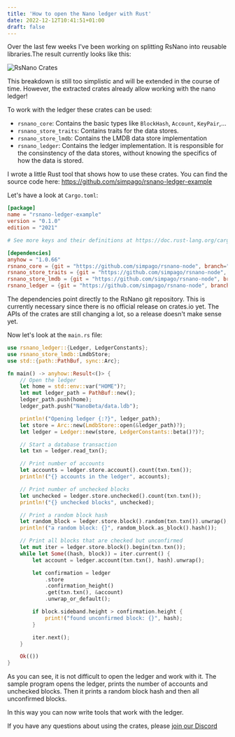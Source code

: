 ```yaml
---
title: 'How to open the Nano ledger with Rust'
date: 2022-12-12T10:41:51+01:00
draft: false
---
```


Over the last few weeks I've been working on splitting RsNano into reusable libraries.The result currently looks like this:

![RsNano Crates](/blog/rsnano_crates.svg)

This breakdown is still too simplistic and will be extended in the course of time. However, the extracted crates already allow working with the nano ledger!

To work with the ledger these crates can be used:

- `rsnano_core`: Contains the basic types like `BlockHash`, `Account`, `KeyPair`,...
- `rsnano_store_traits`: Contains traits for the data stores.
- `rsnano_store_lmdb`: Contains the LMDB data store implementation
- `rsnano_ledger`: Contains the ledger implementation. It is responsible for the consinstency of the data stores,
  without knowing the specifics of how the data is stored.

I wrote a little Rust tool that shows how to use these crates. You can find the source code here: https://github.com/simpago/rsnano-ledger-example

Let's have a look at `Cargo.toml`:

```toml
[package]
name = "rsnano-ledger-example"
version = "0.1.0"
edition = "2021"

# See more keys and their definitions at https://doc.rust-lang.org/cargo/reference/manifest.html

[dependencies]
anyhow = "1.0.66"
rsnano_core = {git = "https://github.com/simpago/rsnano-node", branch="develop"}
rsnano_store_traits = {git = "https://github.com/simpago/rsnano-node", branch="develop"}
rsnano_store_lmdb = {git = "https://github.com/simpago/rsnano-node", branch="develop"}
rsnano_ledger = {git = "https://github.com/simpago/rsnano-node", branch="develop"}
```

The dependencies point directly to the RsNano git repository. This is currently necessary since there is no official release on crates.io yet. The APIs of the crates are still changing a lot, so a release doesn't make sense yet.

Now let's look at the `main.rs` file:

```Rust
use rsnano_ledger::{Ledger, LedgerConstants};
use rsnano_store_lmdb::LmdbStore;
use std::{path::PathBuf, sync::Arc};

fn main() -> anyhow::Result<()> {
    // Open the ledger
    let home = std::env::var("HOME")?;
    let mut ledger_path = PathBuf::new();
    ledger_path.push(home);
    ledger_path.push("NanoBeta/data.ldb");

    println!("Opening ledger {:?}", ledger_path);
    let store = Arc::new(LmdbStore::open(&ledger_path)?);
    let ledger = Ledger::new(store, LedgerConstants::beta()?)?;

    // Start a database transaction
    let txn = ledger.read_txn();

    // Print number of accounts
    let accounts = ledger.store.account().count(txn.txn());
    println!("{} accounts in the ledger", accounts);

    // Print number of unchecked blocks
    let unchecked = ledger.store.unchecked().count(txn.txn());
    println!("{} unchecked blocks", unchecked);

    // Print a random block hash
    let random_block = ledger.store.block().random(txn.txn()).unwrap();
    println!("a random block: {}", random_block.as_block().hash());

    // Print all blocks that are checked but unconfirmed
    let mut iter = ledger.store.block().begin(txn.txn());
    while let Some((hash, block)) = iter.current() {
        let account = ledger.account(txn.txn(), hash).unwrap();

        let confirmation = ledger
            .store
            .confirmation_height()
            .get(txn.txn(), &account)
            .unwrap_or_default();

        if block.sideband.height > confirmation.height {
            print!("found unconfirmed block: {}", hash);
        }

        iter.next();
    }

    Ok(())
}
```

As you can see, it is not difficult to open the ledger and work with it. The sample program opens the ledger, prints the
number of accounts and unchecked blocks. Then it prints a random block hash and then all unconfirmed blocks.

In this way you can now write tools that work with the ledger.

If you have any questions about using the crates, please [join our Discord](https://discord.gg/kBwvAyxEWE)
